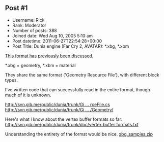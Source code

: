 ## Post #1
- Username: Rick
- Rank: Moderator
- Number of posts: 388
- Joined date: Wed Aug 10, 2005 5:10 am
- Post datetime: 2011-06-27T22:54:28+00:00
- Post Title: Dunia engine (Far Cry 2, AVATAR): *.xbg, *.xbm

[This format has previously been discussed](http://forum.xentax.com/viewtopic.php?f=16&t=4310).

*.xbg = geometry, *.xbm = material

They share the same format ('Geometry Resource File'), with different block types.

I've written code that can successfully read in the entire format, though much of it is unknown.

[http://svn.gib.me/public/dunia/trunk/Gi ... rceFile.cs](http://svn.gib.me/public/dunia/trunk/Gibbed.Dunia.FileFormats/GeometryResourceFile.cs)
[http://svn.gib.me/public/dunia/trunk/Gi ... /Geometry/](http://svn.gib.me/public/dunia/trunk/Gibbed.Dunia.FileFormats/Geometry/)

Here's what I know about the vertex buffer formats so far: [http://svn.gib.me/public/dunia/trunk/doc/vertex buffer formats.txt](http://svn.gib.me/public/dunia/trunk/doc/vertex%20buffer%20formats.txt)

Understanding the entirety of the format would be nice. 
[xbg_samples.zip](https://xentaxbackup.github.io/file/4390_xbg_samples.zip)
